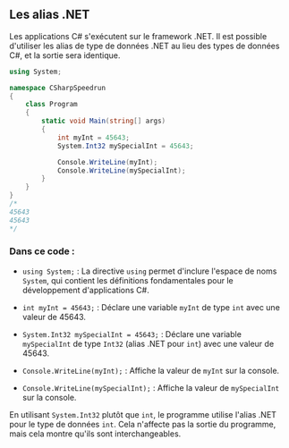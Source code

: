 ## Les alias .NET

Les applications C# s'exécutent sur le framework .NET. Il est possible d'utiliser les alias de type de données .NET au lieu des types de données C#, et la sortie sera identique.

```csharp
using System;

namespace CSharpSpeedrun
{
    class Program
    {
        static void Main(string[] args)
        {
            int myInt = 45643;
            System.Int32 mySpecialInt = 45643;

            Console.WriteLine(myInt);
            Console.WriteLine(mySpecialInt);
        }
    }
}
/* 
45643
45643 
*/
```

### Dans ce code :

- `using System;` : La directive `using` permet d'inclure l'espace de noms `System`, qui contient les définitions fondamentales pour le développement d'applications C#.

- `int myInt = 45643;` : Déclare une variable `myInt` de type `int` avec une valeur de 45643.

- `System.Int32 mySpecialInt = 45643;` : Déclare une variable `mySpecialInt` de type `Int32` (alias .NET pour `int`) avec une valeur de 45643.

- `Console.WriteLine(myInt);` : Affiche la valeur de `myInt` sur la console.

- `Console.WriteLine(mySpecialInt);` : Affiche la valeur de `mySpecialInt` sur la console.

En utilisant `System.Int32` plutôt que `int`, le programme utilise l'alias .NET pour le type de données `int`. Cela n'affecte pas la sortie du programme, mais cela montre qu'ils sont interchangeables.